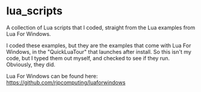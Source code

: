 # lua_scripts
A collection of Lua scripts that I coded, straight from the Lua examples from Lua For Windows.

I coded these examples, but they are the examples that come with Lua For Windows, in the "QuickLuaTour" that launches after install. So this isn't my code, but I typed them out myself, and checked to see if they run. Obviously, they did.

Lua For Windows can be found here: https://github.com/rjpcomputing/luaforwindows

